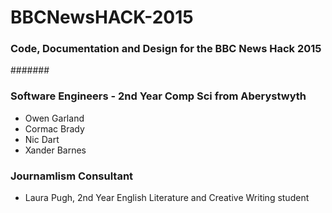 # BBCNewsHACK-2015

### Code, Documentation and Design for the BBC News Hack 2015
#######


### Software Engineers - 2nd Year Comp Sci from Aberystwyth
* Owen Garland 
* Cormac Brady
* Nic Dart 
* Xander Barnes 

### Journamlism Consultant
* Laura Pugh, 2nd Year English Literature and Creative Writing student
